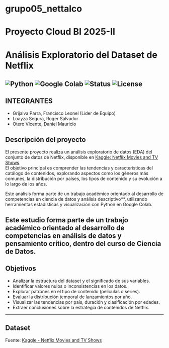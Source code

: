 # grupo05_nettalco

# Proyecto Cloud BI 2025-II


# Análisis Exploratorio del Dataset de Netflix
![Python](https://img.shields.io/badge/Made%20with-Python-3776AB?logo=python&logoColor=white)
![Google Colab](https://img.shields.io/badge/Google%20Colab-Notebook-F9AB00?logo=googlecolab&logoColor=white)
![Status](https://img.shields.io/badge/Estado-En%20Desarrollo-blue)
![License](https://img.shields.io/badge/Licencia-Acad%C3%A9mica-green)
---
## INTEGRANTES
- Grijalva Parra, Francisco Leonel (Lider de Equipo)
- Loayza Segura, Roger Salvador
- Otero Vicente, Daniel Mauricio

## Descripción del proyecto
El presente proyecto realiza un análisis exploratorio de datos (EDA) del conjunto de datos de Netflix, disponible en [Kaggle: Netflix Movies and TV Shows](https://www.kaggle.com/datasets/shivamb/netflix-shows).  
El objetivo principal es comprender las tendencias y características del catálogo de contenidos, explorando aspectos como los géneros más comunes, la distribución por países, los tipos de contenido y su evolución a lo largo de los años.

Este análisis forma parte de un trabajo académico orientado al desarrollo de competencias en ciencia de datos y análisis descriptivo**, utilizando herramientas estadísticas y visualización con Python en Google Colab.



Este estudio forma parte de un trabajo académico orientado al desarrollo de competencias en análisis de datos y pensamiento crítico, dentro del curso de Ciencia de Datos.
---
##  Objetivos

- Analizar la estructura del dataset y el significado de sus variables.  
- Identificar valores nulos o inconsistencias en los datos.  
- Explorar patrones en el tipo de contenido (películas o series).  
- Evaluar la distribución temporal de lanzamientos por año.  
- Visualizar las tendencias por país, duración y clasificación por edades.  
- Extraer conclusiones sobre la estrategia de contenidos de Netflix.
---
## Dataset
Fuente: [Kaggle - Netflix Movies and TV Shows](https://www.kaggle.com/datasets/shivamb/netflix-shows)


